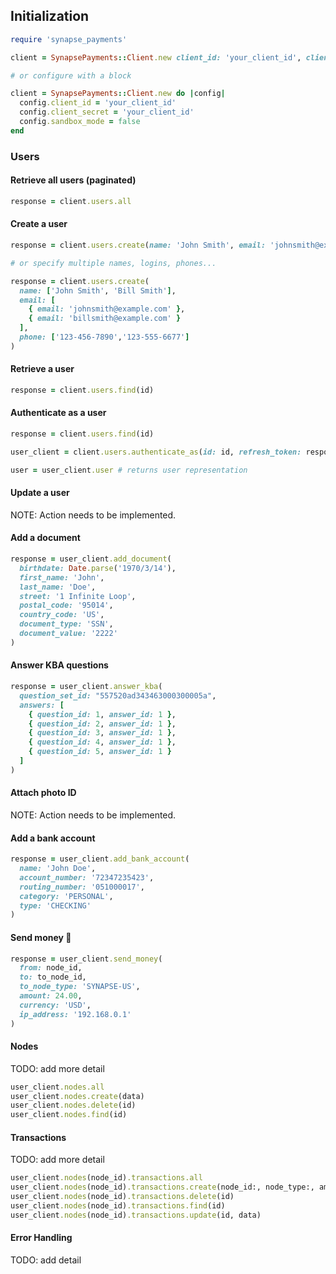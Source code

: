## Initialization

```ruby
require 'synapse_payments'

client = SynapsePayments::Client.new client_id: 'your_client_id', client_secret: 'your_client_id', sandbox_mode: false

# or configure with a block

client = SynapsePayments::Client.new do |config|
  config.client_id = 'your_client_id'
  config.client_secret = 'your_client_id'
  config.sandbox_mode = false
end
```

### Users

#### Retrieve all users (paginated)

```ruby
response = client.users.all
```

#### Create a user

```ruby
response = client.users.create(name: 'John Smith', email: 'johnsmith@example.com', phone: '123-456-7890')

# or specify multiple names, logins, phones...

response = client.users.create(
  name: ['John Smith', 'Bill Smith'], 
  email: [
    { email: 'johnsmith@example.com' },
    { email: 'billsmith@example.com' }
  ],
  phone: ['123-456-7890','123-555-6677']
)
```

#### Retrieve a user

```ruby
response = client.users.find(id)
```

#### Authenticate as a user

```ruby
response = client.users.find(id)

user_client = client.users.authenticate_as(id: id, refresh_token: response[:refresh_token])

user = user_client.user # returns user representation
```

#### Update a user

NOTE: Action needs to be implemented.

#### Add a document

```ruby
response = user_client.add_document(
  birthdate: Date.parse('1970/3/14'),
  first_name: 'John',
  last_name: 'Doe',
  street: '1 Infinite Loop',
  postal_code: '95014',
  country_code: 'US',
  document_type: 'SSN',
  document_value: '2222'
)
```

#### Answer KBA questions

```ruby
response = user_client.answer_kba(
  question_set_id: "557520ad343463000300005a", 
  answers: [
  	{ question_id: 1, answer_id: 1 },
  	{ question_id: 2, answer_id: 1 },
  	{ question_id: 3, answer_id: 1 },
  	{ question_id: 4, answer_id: 1 },
  	{ question_id: 5, answer_id: 1 }
  ]
)
```

#### Attach photo ID

NOTE: Action needs to be implemented.

#### Add a bank account

```ruby
response = user_client.add_bank_account(
  name: 'John Doe',
  account_number: '72347235423',
  routing_number: '051000017',
  category: 'PERSONAL',
  type: 'CHECKING'
)
```

#### Send money 💸

```ruby
response = user_client.send_money(
  from: node_id, 
  to: to_node_id, 
  to_node_type: 'SYNAPSE-US', 
  amount: 24.00, 
  currency: 'USD', 
  ip_address: '192.168.0.1'
)
```

#### Nodes

TODO: add more detail

```ruby
user_client.nodes.all
user_client.nodes.create(data)
user_client.nodes.delete(id)
user_client.nodes.find(id)
```

#### Transactions

TODO: add more detail

```ruby
user_client.nodes(node_id).transactions.all
user_client.nodes(node_id).transactions.create(node_id:, node_type:, amount:, currency:, ip_address:)
user_client.nodes(node_id).transactions.delete(id)
user_client.nodes(node_id).transactions.find(id)
user_client.nodes(node_id).transactions.update(id, data)
```

#### Error Handling

TODO: add detail
